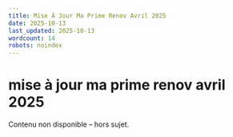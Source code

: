 ```yaml
---
title: Mise À Jour Ma Prime Renov Avril 2025
date: 2025-10-13
last_updated: 2025-10-13
wordcount: 14
robots: noindex
---
```


# mise à jour ma prime renov avril 2025

Contenu non disponible – hors sujet.